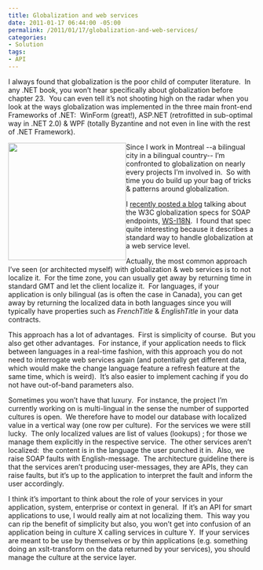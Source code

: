 ```yaml
---
title: Globalization and web services
date: 2011-01-17 06:44:00 -05:00
permalink: /2011/01/17/globalization-and-web-services/
categories:
- Solution
tags:
- API
---
```

<p>I always found that globalization is the poor child of computer literature.&#160; In any .NET book, you won’t hear specifically about globalization before chapter 23.&#160; You can even tell it’s not shooting high on the radar when you look at the ways globalization was implemented in the three main front-end Frameworks of .NET:&#160; WinForm (great!), ASP.NET (retrofitted in sub-optimal way in .NET 2.0) &amp; WPF (totally Byzantine and not even in line with the rest of .NET Framework).</p>  <p><img style="display:inline;margin-left:0;margin-right:0;" align="left" src="http://www.wornham.com/img/globalization.jpg" width="240" height="239" />Since I work in Montreal --a bilingual city in a bilingual country-- I’m confronted to globalization on nearly every projects I’m involved in.&#160; So with time you do build up your bag of tricks &amp; patterns around globalization.</p>  <p>I <a href="http://vincentlauzon.wordpress.com/2010/12/31/globalization-patterns-in-wcf-ws-i18n-implementation/">recently posted a blog</a> talking about the W3C globalization specs for SOAP endpoints, <a title="WS-I18N" href="http://www.w3.org/TR/2005/WD-ws-i18n-20050914/">WS-I18N</a>.&#160; I found that spec quite interesting because it describes a standard way to handle globalization at a web service level.</p>  <p>Actually, the most common approach I’ve seen (or architected myself) with globalization &amp; web services is to not localize it.&#160; For the time zone, you can usually get away by returning time in standard GMT and let the client localize it.&#160; For languages, if your application is only bilingual (as is often the case in Canada), you can get away by returning the localized data in both languages since you will typically have properties such as <em>FrenchTitle</em> &amp; <em>EnglishTitle</em> in your data contracts.</p>  <p>This approach has a lot of advantages.&#160; First is simplicity of course.&#160; But you also get other advantages.&#160; For instance, if your application needs to flick between languages in a real-time fashion, with this approach you do not need to interrogate web services again (and potentially get different data, which would make the change language feature a refresh feature at the same time, which is weird).&#160; It’s also easier to implement caching if you do not have out-of-band parameters also.</p>  <p>Sometimes you won’t have that luxury.&#160; For instance, the project I’m currently working on is multi-lingual in the sense the number of supported cultures is open.&#160; We therefore have to model our database with localized value in a vertical way (one row per culture).&#160; For the services we were still lucky.&#160; The only localized values are list of values (lookups) ; for those we manage them explicitly in the respective service.&#160; The other services aren’t localized:&#160; the content is in the language the user punched it in.&#160; Also, we raise SOAP faults with English-message.&#160; The architecture guideline there is that the services aren’t producing user-messages, they are APIs, they can raise faults, but it’s up to the application to interpret the fault and inform the user accordingly.</p> I think it’s important to think about the role of your services in your application, system, enterprise or context in general.&#160; If it’s an API for smart applications to use, I would really aim at not localizing them.&#160; This way you can rip the benefit of simplicity but also, you won’t get into confusion of an application being in culture X calling services in culture Y.&#160; If your services are meant to be use by themselves or by thin applications (e.g. something doing an xslt-transform on the data returned by your services), you should manage the culture at the service layer.